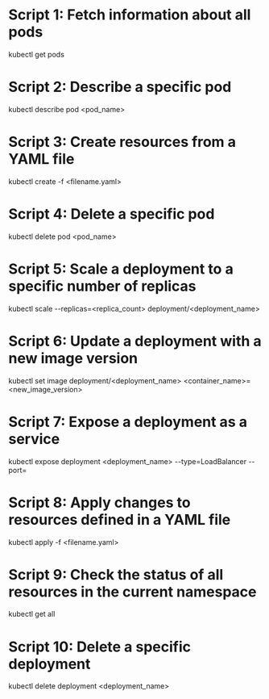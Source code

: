 # Script 1: Fetch information about all pods
kubectl get pods

# Script 2: Describe a specific pod
kubectl describe pod <pod_name>

# Script 3: Create resources from a YAML file
kubectl create -f <filename.yaml>

# Script 4: Delete a specific pod
kubectl delete pod <pod_name>

# Script 5: Scale a deployment to a specific number of replicas
kubectl scale --replicas=<replica_count> deployment/<deployment_name>

# Script 6: Update a deployment with a new image version
kubectl set image deployment/<deployment_name> <container_name>=<new_image_version>

# Script 7: Expose a deployment as a service
kubectl expose deployment <deployment_name> --type=LoadBalancer --port=<port>

# Script 8: Apply changes to resources defined in a YAML file
kubectl apply -f <filename.yaml>

# Script 9: Check the status of all resources in the current namespace
kubectl get all

# Script 10: Delete a specific deployment
kubectl delete deployment <deployment_name>
